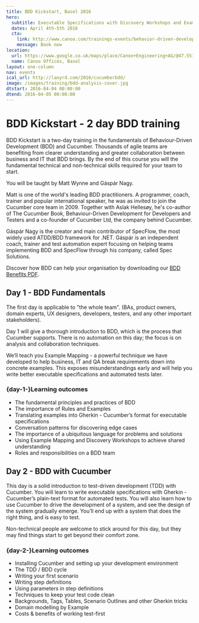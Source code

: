```yaml
---
title: BDD Kickstart, Basel 2016
hero:
  subtitle: Executable Specifications with Discovery Workshops and Example Mapping
  dates: April 4th-5th 2016
  cta:
    link: http://www.canoo.com/trainings-events/behavior-driven-development/
    message: Book now
location:
  url: https://www.google.co.uk/maps/place/Canoo+Engineering+AG/@47.5516519,7.5911662,15z/data=!4m2!3m1!1s0x0:0xcc0a77c7fa1e9a75?sa=X&ved=0ahUKEwjbjKflmrPKAhXKthQKHdV5Ba4Q_BIIZzAK
  name: Canoo Offices, Basel
layout: one-column
nav: events
ical_url: http://lanyrd.com/2016/cucumberbdd/
image: /images/training/bdd-analysis-cover.jpg
dtstart: 2016-04-04 00:00:00
dtend: 2016-04-05 00:00:00
---
```


# BDD Kickstart - 2 day BDD training

BDD Kickstart is a two-day training in the fundamentals of Behaviour-Driven Development (BDD) and Cucumber. Thousands of agile teams are benefiting from clearer understanding and greater collaboration between business and IT that BDD brings. By the end of this course you will the fundamental technical and non-technical skills required for your team to start.

You will be taught by Matt Wynne and Gáspár Nagy.

Matt is one of the world's leading BDD practitioners. A programmer, coach, trainer and popular international speaker, he was as invited to join the Cucumber core team in 2009. Together with Aslak Hellesøy, he's co-author of The Cucumber Book, Behaviour-Driven Development for Developers and Testers and a co-founder of Cucumber Ltd, the company behind Cucumber.

Gáspár Nagy is the creator and main contributor of SpecFlow, the most widely used ATDD/BDD framework for .NET. Gáspár is an independent coach, trainer and test automation expert focusing on helping teams implementing BDD and SpecFlow through his company, called Spec Solutions.

Discover how BDD can help your organisation by downloading our [BDD Benefits PDF](https://cucumber.io/bdd-benefits.pdf).


## Day 1 - BDD Fundamentals

The first day is applicable to "the whole team".  (BAs, product owners, domain experts, UX designers, developers, testers, and any other important stakeholders).

Day 1 will give a thorough introduction to BDD, which is the process that Cucumber supports. There is no automation on this day; the focus is on analysis and collaboration techniques.

We’ll teach you Example Mapping - a powerful technique we have developed to help business, IT and QA break requirements down into concrete examples. This exposes misunderstandings early and will help you write better executable specifications and automated tests later.

### {day-1-}Learning outcomes

* The fundamental principles and practices of BDD
* The importance of Rules and Examples
* Translating examples into Gherkin - Cucumber’s format for executable specifications
* Conversation patterns for discovering edge cases
* The importance of a ubiquitous language for problems and solutions
* Using Example Mapping and Discovery Workshops to achieve shared understanding
* Roles and responsibilities on a BDD team


## Day 2 - BDD with Cucumber

This day is a solid introduction to test-driven development (TDD) with Cucumber. You will learn to write executable specifications with Gherkin - Cucumber’s plain-text format for automated tests. You will also learn how to use Cucumber to drive the development of a system, and see the design of the system gradually emerge. You’ll end up with a system that does the right thing, and is easy to test.

Non-technical people are welcome to stick around for this day, but they may find things start to get beyond their comfort zone.

### {day-2-}Learning outcomes
* Installing Cucumber and setting up your development environment
* The TDD / BDD cycle
* Writing your first scenario
* Writing step definitions
* Using parameters in step definitions
* Techniques to keep your test code clean
* Backgrounds, Tags, Tables, Scenario Outlines and other Gherkin tricks
* Domain modelling by Example
* Costs & benefits of working test-first
